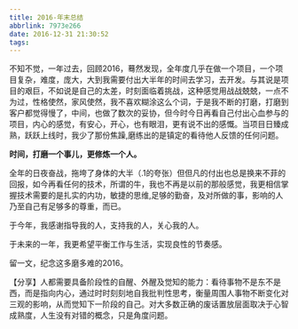 ```yaml
---
title: 2016-年末总结
abbrlink: 7973e266
date: 2016-12-31 21:30:52
tags:
---
```

不知不觉，一年过去，回顾2016，蓦然发现，全年度几乎在做一个项目，一个项目复杂，难度，庞大，大到我需要付出大半年的时间去学习，去开发。与其说是项目的艰巨，不如说是自己的太差，时刻面临着挑战，这种感觉用战战兢兢，一点不为过，性格使然，家风使然，我不喜欢糊涂这么个词，于是我不断的打磨，打磨到客户都觉得慢了，中间，也做了数次的妥协，但今时今日再看自己付出心血参与的项目，内心的感觉，有安心，开心，也有眼泪，更有说不出的感慨。当项目日臻成熟，跃跃上线时，我少了那份焦躁,磨练出的是镇定的看待他人反馈的任何问题。



**时间，打磨一个事儿，更修炼一个人。**



全年的日夜奋战，拖垮了身体的大半（.1的夸张）但但凡的付出也总是换来不菲的回报，如今再看任何的技术，所谓的牛，我也不再是以前的那般感觉，我更相信掌握技术需要的是扎实的内功，敏捷的思维,足够的勤奋，及对所做的事，影响的人乃至自己有足够多的尊重，而已。



于今年，我感谢指导我的人，支持我的人，关心我的人。



于未来的一年，我更希望平衡工作与生活，实现良性的节奏感。



留一文，纪念这多磨多难的2016。



【分享】人都需要具备阶段性的自醒、外醒及觉知的能力：看待事物不是东不是西，而是指向内心，通过时时刻刻地自我批判性思考，衡量周围人事物不断变化对三观的影响，从而觉知下一阶段的自己。对大多数正确的废话置放层面取决于心智成熟度，人生没有对错的概念，只是角度问题。